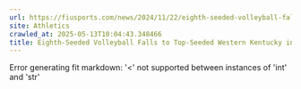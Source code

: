 ```yaml
---
url: https://fiusports.com/news/2024/11/22/eighth-seeded-volleyball-falls-to-top-seeded-western-kentucky-in-quarterfinals-of-cusa-championship.aspx
site: Athletics
crawled_at: 2025-05-13T10:04:43.348466
title: Eighth-Seeded Volleyball Falls to Top-Seeded Western Kentucky in Quarterfinals of CUSA Championship - FIU Athletics
---
```


Error generating fit markdown: '<' not supported between instances of 'int' and 'str'